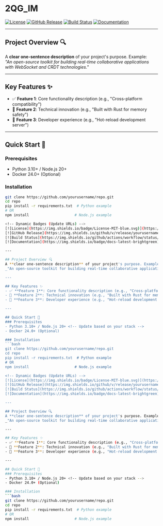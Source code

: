 # 2QG_IM

<!-- Dynamic Badges (Update URLs) -->
[![License](https://img.shields.io/badge/License-MIT-blue.svg)](https://opensource.org/licenses/MIT)
[![GitHub Release](https://img.shields.io/github/v/release/yourusername/repo)](https://github.com/yourusername/repo/releases)
[![Build Status](https://img.shields.io/github/actions/workflow/status/yourusername/repo/build.yml)](https://github.com/yourusername/repo/actions)
[![Documentation](https://img.shields.io/badge/docs-latest-brightgreen)](https://yourusername.github.io/repo/)

---

## Project Overview 🔍
A **clear one-sentence description** of your project's purpose. Example:  
_"An open-source toolkit for building real-time collaborative applications with WebSocket and CRDT technologies."_

---

## Key Features ✨
- ✅ **Feature 1**: Core functionality description (e.g., "Cross-platform compatibility")
- 🚀 **Feature 2**: Technical innovation (e.g., "Built with Rust for memory safety")
- 🔧 **Feature 3**: Developer experience (e.g., "Hot-reload development server")

---

## Quick Start 🚀
### Prerequisites
- Python 3.10+ / Node.js 20+ <!-- Update based on your stack -->
- Docker 24.0+ (Optional)

### Installation
```bash
git clone https://github.com/yourusername/repo.git
cd repo
pip install -r requirements.txt  # Python example
# OR
npm install                     # Node.js example

<!-- Dynamic Badges (Update URLs) -->
[![License](https://img.shields.io/badge/License-MIT-blue.svg)](https://opensource.org/licenses/MIT)
[![GitHub Release](https://img.shields.io/github/v/release/yourusername/repo)](https://github.com/yourusername/repo/releases)
[![Build Status](https://img.shields.io/github/actions/workflow/status/yourusername/repo/build.yml)](https://github.com/yourusername/repo/actions)
[![Documentation](https://img.shields.io/badge/docs-latest-brightgreen)](https://yourusername.github.io/repo/)

---

## Project Overview 🔍
A **clear one-sentence description** of your project's purpose. Example:  
_"An open-source toolkit for building real-time collaborative applications with WebSocket and CRDT technologies."_

---

## Key Features ✨
- ✅ **Feature 1**: Core functionality description (e.g., "Cross-platform compatibility")
- 🚀 **Feature 2**: Technical innovation (e.g., "Built with Rust for memory safety")
- 🔧 **Feature 3**: Developer experience (e.g., "Hot-reload development server")

---

## Quick Start 🚀
### Prerequisites
- Python 3.10+ / Node.js 20+ <!-- Update based on your stack -->
- Docker 24.0+ (Optional)

### Installation
```bash
git clone https://github.com/yourusername/repo.git
cd repo
pip install -r requirements.txt  # Python example
# OR
npm install                     # Node.js example

<!-- Dynamic Badges (Update URLs) -->
[![License](https://img.shields.io/badge/License-MIT-blue.svg)](https://opensource.org/licenses/MIT)
[![GitHub Release](https://img.shields.io/github/v/release/yourusername/repo)](https://github.com/yourusername/repo/releases)
[![Build Status](https://img.shields.io/github/actions/workflow/status/yourusername/repo/build.yml)](https://github.com/yourusername/repo/actions)
[![Documentation](https://img.shields.io/badge/docs-latest-brightgreen)](https://yourusername.github.io/repo/)

---

## Project Overview 🔍
A **clear one-sentence description** of your project's purpose. Example:  
_"An open-source toolkit for building real-time collaborative applications with WebSocket and CRDT technologies."_

---

## Key Features ✨
- ✅ **Feature 1**: Core functionality description (e.g., "Cross-platform compatibility")
- 🚀 **Feature 2**: Technical innovation (e.g., "Built with Rust for memory safety")
- 🔧 **Feature 3**: Developer experience (e.g., "Hot-reload development server")

---

## Quick Start 🚀
### Prerequisites
- Python 3.10+ / Node.js 20+ <!-- Update based on your stack -->
- Docker 24.0+ (Optional)

### Installation
```bash
git clone https://github.com/yourusername/repo.git
cd repo
pip install -r requirements.txt  # Python example
# OR
npm install                     # Node.js example
